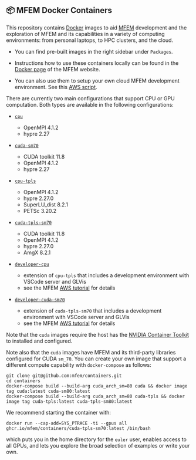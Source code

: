 ## 📦 MFEM Docker Containers

This repository contains [Docker](https://www.docker.com/) images to aid
[MFEM](https://github.com/mfem/mfem) development and the exploration of MFEM and
its capabilities in a variety of computing environments: from personal laptops, to HPC
clusters, and the cloud.

- You can find pre-built images in the right sidebar under `Packages`.

- Instructions how to use these containers locally can be found in the
[Docker page](https://mfem.org/tutorial/docker) of the MFEM website.

- You can also use them to setup your own cloud MFEM development environment.
See this [AWS script](developer/user-data.sh).

There are currently two main configurations that support CPU or GPU computation.
Both types are available in the following configurations:

- [`cpu`](https://github.com/mfem/containers/pkgs/container/containers%2Fcpu)
    - OpenMPI 4.1.2
    - hypre 2.27

- [`cuda-sm70`](https://github.com/mfem/containers/pkgs/container/containers%2Fcuda-sm70)
    - CUDA toolkit 11.8
    - OpenMPI 4.1.2
    - hypre 2.27

- [`cpu-tpls`](https://github.com/mfem/containers/pkgs/container/containers%2Fcpu-tpls)
    - OpenMPI 4.1.2
    - hypre 2.27.0
    - SuperLU_dist 8.2.1
    - PETSc 3.20.2

- [`cuda-tpls-sm70`](https://github.com/mfem/containers/pkgs/container/containers%2Fcuda-tpls-sm70)
    - CUDA toolkit 11.8
    - OpenMPI 4.1.2
    - hypre 2.27.0
    - AmgX 8.2.1

- [`developer-cpu`](https://github.com/mfem/containers/pkgs/container/containers%2Fdeveloper-cpu)
    - extension of `cpu-tpls` that includes a development environment with VSCode server and GLVis
    - see the MFEM [AWS tutorial](https://mfem.org/tutorial/docker) for details
 
- [`developer-cuda-sm70`](https://github.com/mfem/containers/pkgs/container/containers%2Fdeveloper-cuda-sm70)
    - extension of `cuda-tpls-sm70` that includes a development environment with VSCode server and GLVis
    - see the MFEM [AWS tutorial](https://mfem.org/tutorial/docker) for details

Note that the `cuda` images require the host has the 
[NVIDIA Container Toolkit](https://docs.nvidia.com/datacenter/cloud-native/container-toolkit/latest/install-guide.html) to installed and configured.

Note also that the `cuda` images have MFEM and its third-party libraries configured for
CUDA `sm_70`. You can create your own image that support a different compute capability with
`docker-compose` as follows:
```
git clone git@github.com:mfem/containers.git
cd containers
docker-compose build --build-arg cuda_arch_sm=80 cuda && docker image tag cuda:latest cuda-sm80:latest
docker-compose build --build-arg cuda_arch_sm=80 cuda-tpls && docker image tag cuda-tpls:latest cuda-tpls-sm80:latest
```

We recommend starting the container with:
```
docker run --cap-add=SYS_PTRACE -ti --gpus all ghcr.io/mfem/containers/cuda-tpls-sm70:latest /bin/bash
```
which puts you in the home directory for the `euler` user, enables access to all GPUs, and lets you
explore the broad selection of examples or write your own.
